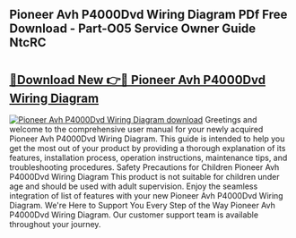 ## Pioneer Avh P4000Dvd Wiring Diagram PDf Free Download - Part-O05 Service Owner Guide NtcRC

# <h2><a href="http://dfkyqh.blite.top/?on=Pioneer+Avh+P4000Dvd+Wiring+Diagram">🔗Download New 👉🔴 Pioneer Avh P4000Dvd Wiring Diagram</a></h2>

[![Pioneer Avh P4000Dvd Wiring Diagram download](https://i.imgur.com/lujVjoI.png)](http://dfkyqh.blite.top/?on=Pioneer+Avh+P4000Dvd+Wiring+Diagram)
Greetings and welcome to the comprehensive user manual for your newly acquired Pioneer Avh P4000Dvd Wiring Diagram. This guide is intended to help you get the most out of your product by providing a thorough explanation of its features, installation process, operation instructions, maintenance tips, and troubleshooting procedures. Safety Precautions for Children Pioneer Avh P4000Dvd Wiring Diagram This product is not suitable for children under age and should be used with adult supervision. Enjoy the seamless integration of list of features with your new Pioneer Avh P4000Dvd Wiring Diagram. We're Here to Support You Every Step of the Way Pioneer Avh P4000Dvd Wiring Diagram. Our customer support team is available throughout your journey.
